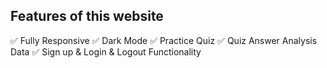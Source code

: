 ## Features of this website
✅ Fully Responsive ✅ Dark Mode ✅ Practice Quiz ✅ Quiz Answer Analysis Data ✅ Sign up &amp; Login &amp; Logout Functionality
